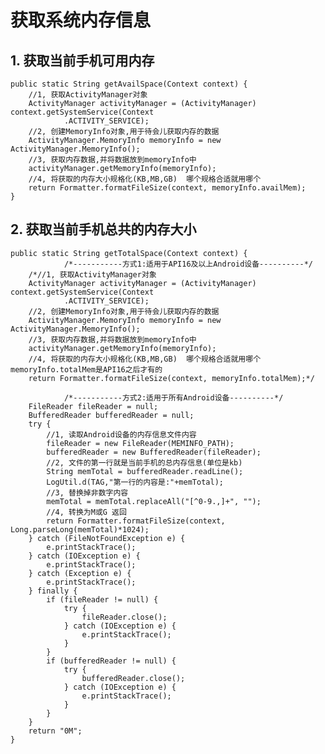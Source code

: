 # 获取系统内存信息

## 1. 获取当前手机可用内存

	public static String getAvailSpace(Context context) {
        //1, 获取ActivityManager对象
        ActivityManager activityManager = (ActivityManager) context.getSystemService(Context
                .ACTIVITY_SERVICE);
        //2, 创建MemoryInfo对象,用于待会儿获取内存的数据
        ActivityManager.MemoryInfo memoryInfo = new ActivityManager.MemoryInfo();
        //3, 获取内存数据,并将数据放到memoryInfo中
        activityManager.getMemoryInfo(memoryInfo);
        //4, 将获取的内存大小规格化(KB,MB,GB)  哪个规格合适就用哪个
        return Formatter.formatFileSize(context, memoryInfo.availMem);
    }

## 2. 获取当前手机总共的内存大小

	public static String getTotalSpace(Context context) {
                /*-----------方式1:适用于API16及以上Android设备----------*/
        /*//1, 获取ActivityManager对象
        ActivityManager activityManager = (ActivityManager) context.getSystemService(Context
                .ACTIVITY_SERVICE);
        //2, 创建MemoryInfo对象,用于待会儿获取内存的数据
        ActivityManager.MemoryInfo memoryInfo = new ActivityManager.MemoryInfo();
        //3, 获取内存数据,并将数据放到memoryInfo中
        activityManager.getMemoryInfo(memoryInfo);
        //4, 将获取的内存大小规格化(KB,MB,GB)  哪个规格合适就用哪个        memoryInfo.totalMem是API16之后才有的
        return Formatter.formatFileSize(context, memoryInfo.totalMem);*/

                /*-----------方式2:适用于所有Android设备----------*/
        FileReader fileReader = null;
        BufferedReader bufferedReader = null;
        try {
            //1, 读取Android设备的内存信息文件内容
            fileReader = new FileReader(MEMINFO_PATH);
            bufferedReader = new BufferedReader(fileReader);
            //2, 文件的第一行就是当前手机的总内存信息(单位是kb)
            String memTotal = bufferedReader.readLine();
            LogUtil.d(TAG,"第一行的内容是:"+memTotal);
            //3, 替换掉非数字内容
            memTotal = memTotal.replaceAll("[^0-9.,]+", "");
            //4, 转换为M或G 返回
            return Formatter.formatFileSize(context, Long.parseLong(memTotal)*1024);
        } catch (FileNotFoundException e) {
            e.printStackTrace();
        } catch (IOException e) {
            e.printStackTrace();
        } catch (Exception e) {
            e.printStackTrace();
        } finally {
            if (fileReader != null) {
                try {
                    fileReader.close();
                } catch (IOException e) {
                    e.printStackTrace();
                }
            }
            if (bufferedReader != null) {
                try {
                    bufferedReader.close();
                } catch (IOException e) {
                    e.printStackTrace();
                }
            }
        }
        return "0M";
    }

